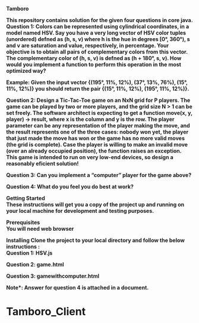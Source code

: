 <b> Tamboro <b> <br/>

This repository contains solution for the given four questions in core java.
Question 1: Colors can be represented using cylindrical coordinates, in a model named HSV. Say you have a very long vector of HSV color tuples (unordered) defned as (h, s, v) where h is the hue in degrees [0°, 360°), s and v are saturation and value, respectively, in percentage. Your objective is to obtain all pairs of complementary colors from this vector. The complementary color of (h, s, v) is defned as (h + 180°, s, v). How would you implement a function to perform this operation in the most optimized way?

Example: Given the input vector {(195°, 11%, 12%), (37°, 13%, 76%), (15°, 11%, 12%)} you should return the pair {(15°, 11%, 12%), (195°, 11%, 12%)}.

Question 2: Design a Tic-Tac-Toe game on an NxN grid for P players. The game can be played by two or more players, and the grid size N > 1 can be set freely. The software architect is expecting to get a function move(x, y, player) → result, where x is the column and y is the row. The player parameter can be any representation of the player making the move, and the result represents one of the three cases: nobody won yet, the player that just made the move has won or the game has no more valid moves (the grid is complete). Case the player is willing to make an invalid move (over an already occupied position), the function raises an exception. This game is intended to run on very low-end devices, so design a reasonably eficient solution!

Question 3: Can you implement a “computer” player for the game above?

Question 4: What do you feel you do best at work?

<b>Getting Started</b> <br/>
These instructions will get you a copy of the project up and running on your local machine for development and testing purposes.

<b>Prerequisites <b><br/>
You will need web browser 

Installing
Clone the project to your local directory and follow the below instructions :  
Question 1: HSV.js

Question 2: game.html

Question 3: gamewithcomputer.html

Note*: Answer for question 4 is attached in a document.


# Tamboro_Client
